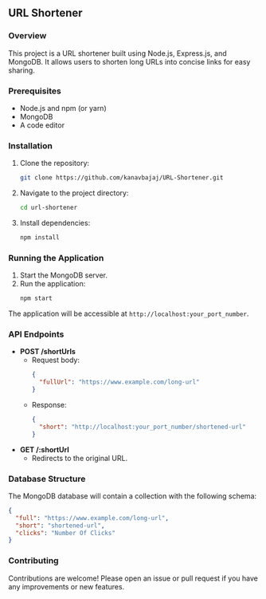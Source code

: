 
## URL Shortener

### Overview
This project is a URL shortener built using Node.js, Express.js, and MongoDB. It allows users to shorten long URLs into concise links for easy sharing.

### Prerequisites
* Node.js and npm (or yarn)
* MongoDB
* A code editor

### Installation
1. Clone the repository:
   ```bash
   git clone https://github.com/kanavbajaj/URL-Shortener.git
   ```
2. Navigate to the project directory:
   ```bash
   cd url-shortener
   ```
3. Install dependencies:
   ```bash
   npm install
   ```



### Running the Application
1. Start the MongoDB server.
2. Run the application:
   ```bash
   npm start
   ```
The application will be accessible at `http://localhost:your_port_number`.

### API Endpoints
* **POST /shortUrls**
  * Request body:
    ```json
    {
      "fullUrl": "https://www.example.com/long-url"
    }
    ```
  * Response:
    ```json
    {
      "short": "http://localhost:your_port_number/shortened-url"
    }
    ```
* **GET /:shortUrl**
  * Redirects to the original URL.

### Database Structure
The MongoDB database will contain a collection with the following schema:
```json
{
  "full": "https://www.example.com/long-url",
  "short": "shortened-url",
  "clicks": "Number Of Clicks"
}
```



### Contributing
Contributions are welcome! Please open an issue or pull request if you have any improvements or new features.




 


